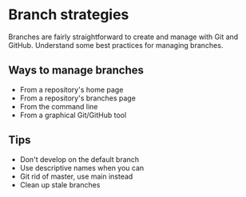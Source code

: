 # Branch strategies

Branches are fairly straightforward to create and manage with Git and GitHub. Understand some best practices for managing branches.

## Ways to manage branches

- From a repository's home page
- From a repository's branches page
- From the command line
- From a graphical Git/GitHub tool

## Tips

- Don't develop on the default branch
- Use descriptive names when you can
- Git rid of master, use main instead
- Clean up stale branches
